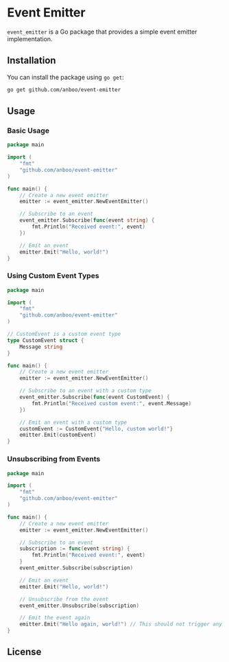 # Event Emitter

`event_emitter` is a Go package that provides a simple event emitter implementation.

## Installation

You can install the package using `go get`:

```bash
go get github.com/anboo/event-emitter
```

## Usage

### Basic Usage

```go
package main

import (
	"fmt"
	"github.com/anboo/event-emitter"
)

func main() {
	// Create a new event emitter
	emitter := event_emitter.NewEventEmitter()

	// Subscribe to an event
	event_emitter.Subscribe(func(event string) {
		fmt.Println("Received event:", event)
	})

	// Emit an event
	emitter.Emit("Hello, world!")
}
```

### Using Custom Event Types

```go
package main

import (
	"fmt"
	"github.com/anboo/event-emitter"
)

// CustomEvent is a custom event type
type CustomEvent struct {
	Message string
}

func main() {
	// Create a new event emitter
	emitter := event_emitter.NewEventEmitter()

	// Subscribe to an event with a custom type
	event_emitter.Subscribe(func(event CustomEvent) {
		fmt.Println("Received custom event:", event.Message)
	})

	// Emit an event with a custom type
	customEvent := CustomEvent{"Hello, custom world!"}
	emitter.Emit(customEvent)
}
```

### Unsubscribing from Events

```go
package main

import (
	"fmt"
	"github.com/anboo/event-emitter"
)

func main() {
	// Create a new event emitter
	emitter := event_emitter.NewEventEmitter()

	// Subscribe to an event
	subscription := func(event string) {
		fmt.Println("Received event:", event)
	}
	event_emitter.Subscribe(subscription)

	// Emit an event
	emitter.Emit("Hello, world!")

	// Unsubscribe from the event
	event_emitter.Unsubscribe(subscription)

	// Emit the event again
	emitter.Emit("Hello again, world!") // This should not trigger any subscriber
}
```

## License
